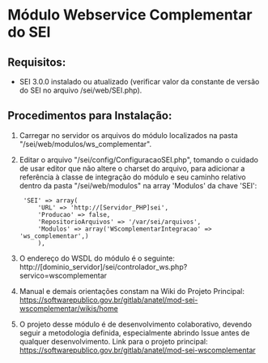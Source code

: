 # Módulo Webservice Complementar do SEI

## Requisitos:
- SEI 3.0.0 instalado ou atualizado (verificar valor da constante de versão do SEI no arquivo /sei/web/SEI.php).

## Procedimentos para Instalação:

1. Carregar no servidor os arquivos do módulo localizados na pasta "/sei/web/modulos/ws_complementar".

2. Editar o arquivo "/sei/config/ConfiguracaoSEI.php", tomando o cuidado de usar editor que não altere o charset do arquivo, para adicionar a referência à classe de integração do módulo e seu caminho relativo dentro da pasta "/sei/web/modulos" na array 'Modulos' da chave 'SEI':

		'SEI' => array(
			'URL' => 'http://[Servidor_PHP]sei',
			'Producao' => false,
			'RepositorioArquivos' => '/var/sei/arquivos',
			'Modulos' => array('WScomplementarIntegracao' => 'ws_complementar',)
			),

3. O endereço do WSDL do módulo é o seguinte: http://[dominio_servidor]/sei/controlador_ws.php?servico=wscomplementar

4. Manual e demais orientações constam na Wiki do Projeto Principal: https://softwarepublico.gov.br/gitlab/anatel/mod-sei-wscomplementar/wikis/home

5. O projeto desse módulo é de desenvolvimento colaborativo, devendo seguir a metodologia definida, especialmente abrindo Issue antes de qualquer desenvolvimento. Link para o projeto principal: https://softwarepublico.gov.br/gitlab/anatel/mod-sei-wscomplementar